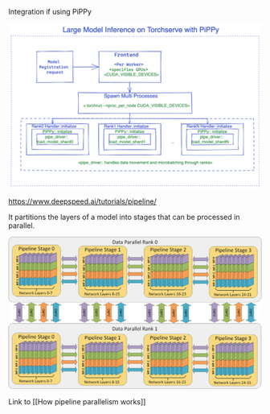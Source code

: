 
Integration if using PiPPy

![alt text](image.png)

https://www.deepspeed.ai/tutorials/pipeline/

It partitions the layers of a model into stages that can be processed in parallel.

![Pippy from Deep speed](image-1.png)


Link to [[How pipeline parallelism works]]


